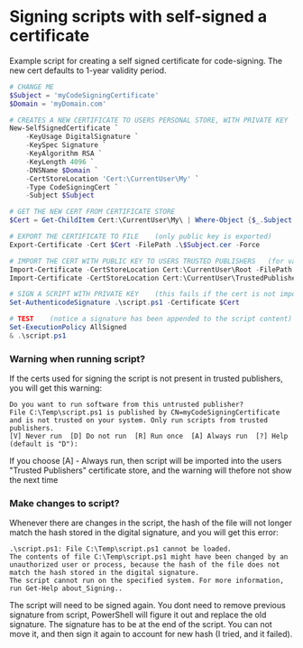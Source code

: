 # Signing scripts with self-signed a certificate
Example script for creating a self signed certificate for code-signing.
The new cert defaults to 1-year validity period.

```PowerShell
# CHANGE ME
$Subject = 'myCodeSigningCertificate'
$Domain = 'myDomain.com'

# CREATES A NEW CERTIFICATE TO USERS PERSONAL STORE, WITH PRIVATE KEY    (for signing)
New-SelfSignedCertificate `
    -KeyUsage DigitalSignature `
    -KeySpec Signature `
    -KeyAlgorithm RSA `
    -KeyLength 4096 `
    -DNSName $Domain `
    -CertStoreLocation 'Cert:\CurrentUser\My' `
    -Type CodeSigningCert `
    -Subject $Subject

# GET THE NEW CERT FROM CERTIFICATE STORE
$Cert = Get-ChildItem Cert:\CurrentUser\My\ | Where-Object {$_.Subject -match $Subject}

# EXPORT THE CERTIFICATE TO FILE    (only public key is exported)
Export-Certificate -Cert $Cert -FilePath .\$Subject.cer -Force

# IMPORT THE CERT WITH PUBLIC KEY TO USERS TRUSTED PUBLISHERS   (for validation)
Import-Certificate -CertStoreLocation Cert:\CurrentUser\Root -FilePath .\$Subject.cer               #Cert need to be in this certificate store to validate cert-chain when signing scripts
Import-Certificate -CertStoreLocation Cert:\CurrentUser\TrustedPublisher -FilePath .\$Subject.cer   #Cert need to be in this certificate store run without warnings

# SIGN A SCRIPT WITH PRIVATE KEY    (this fails if the cert is not imported to trusted root cert store)
Set-AuthenticodeSignature .\script.ps1 -Certificate $Cert

# TEST    (notice a signature has been appended to the script content)
Set-ExecutionPolicy AllSigned
& .\script.ps1
```

### Warning when running script?
If the certs used for signing the script is not present in trusted publishers, you will get this warning:
```
Do you want to run software from this untrusted publisher?
File C:\Temp\script.ps1 is published by CN=myCodeSigningCertificate and is not trusted on your system. Only run scripts from trusted publishers.
[V] Never run  [D] Do not run  [R] Run once  [A] Always run  [?] Help (default is "D"):
```
If you choose [A] - Always run, then script will be imported into the users "Trusted Publishers" certificate store, and the warning will thefore not show the next time

### Make changes to script?
Whenever there are changes in the script, the hash of the file will not longer match the hash stored in the digital signature, and you will get this error:
```
.\script.ps1: File C:\Temp\script.ps1 cannot be loaded.
The contents of file C:\Temp\script.ps1 might have been changed by an unauthorized user or process, because the hash of the file does not match the hash stored in the digital signature.
The script cannot run on the specified system. For more information, run Get-Help about_Signing..
```

The script will need to be signed again.
You dont need to remove previous signature from script, PowerShell will figure it out and replace the old signature.
The signature has to be at the end of the script. You can not move it, and then sign it again to account for new hash (I tried, and it failed).
